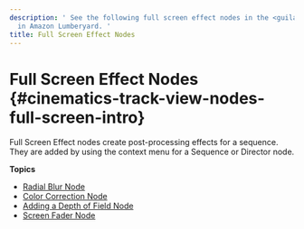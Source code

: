 ```yaml
---
description: ' See the following full screen effect nodes in the <guilabel>Track View</guilabel> editor
  in Amazon Lumberyard. '
title: Full Screen Effect Nodes
---
```

# Full Screen Effect Nodes {#cinematics-track-view-nodes-full-screen-intro}

Full Screen Effect nodes create post\-processing effects for a sequence\. They are added by using the context menu for a Sequence or Director node\.

**Topics**
+ [Radial Blur Node](/docs/userguide/cinematics/track-view/nodes-blur.md)
+ [Color Correction Node](/docs/userguide/cinematics/track-view/nodes-color-correction.md)
+ [Adding a Depth of Field Node](/docs/userguide/cinematics/track-view/nodes-dof.md)
+ [Screen Fader Node](/docs/userguide/cinematics/track-view/nodes-screen-fader.md)